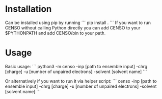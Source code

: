 # Installation
Can be installed using pip by running
´´´
pip install .
´´´
If you want to run CENSO without calling Python directly you can add CENSO to your $PYTHONPATH and add CENSO/bin to your path.

# Usage
Basic usage: 
´´´
python3 -m censo -inp [path to ensemble input] -chrg [charge] -u [number of unpaired electrons] -solvent [solvent name]
´´´

Or alternatively if you want to run it via helper script:
´´´
censo -inp [path to ensemble input] -chrg [charge] -u [number of unpaired electrons] -solvent [solvent name]
´´´
